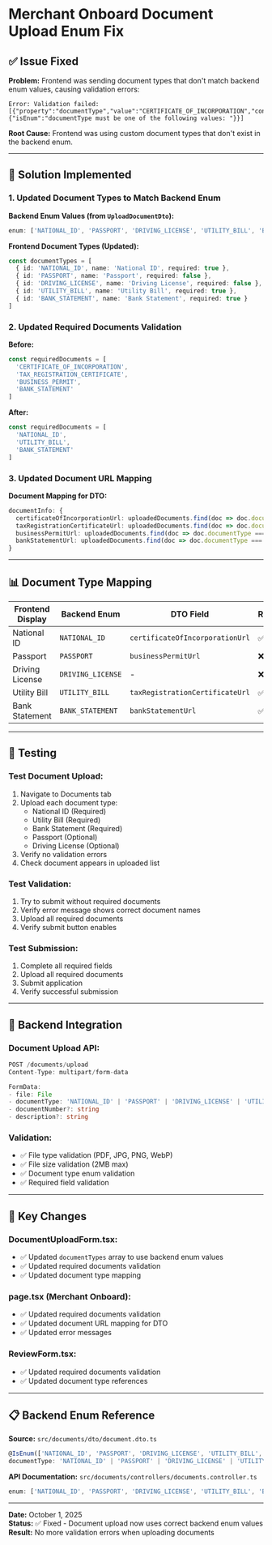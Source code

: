 # Merchant Onboard Document Upload Enum Fix

## ✅ Issue Fixed

**Problem:** Frontend was sending document types that don't match backend enum values, causing validation errors:
```
Error: Validation failed: [{"property":"documentType","value":"CERTIFICATE_OF_INCORPORATION","constraints":{"isEnum":"documentType must be one of the following values: "}}]
```

**Root Cause:** Frontend was using custom document types that don't exist in the backend enum.

---

## 🔧 Solution Implemented

### **1. Updated Document Types to Match Backend Enum**

**Backend Enum Values (from `UploadDocumentDto`):**
```typescript
enum: ['NATIONAL_ID', 'PASSPORT', 'DRIVING_LICENSE', 'UTILITY_BILL', 'BANK_STATEMENT']
```

**Frontend Document Types (Updated):**
```typescript
const documentTypes = [
  { id: 'NATIONAL_ID', name: 'National ID', required: true },
  { id: 'PASSPORT', name: 'Passport', required: false },
  { id: 'DRIVING_LICENSE', name: 'Driving License', required: false },
  { id: 'UTILITY_BILL', name: 'Utility Bill', required: true },
  { id: 'BANK_STATEMENT', name: 'Bank Statement', required: true }
]
```

### **2. Updated Required Documents Validation**

**Before:**
```typescript
const requiredDocuments = [
  'CERTIFICATE_OF_INCORPORATION',
  'TAX_REGISTRATION_CERTIFICATE', 
  'BUSINESS_PERMIT',
  'BANK_STATEMENT'
]
```

**After:**
```typescript
const requiredDocuments = [
  'NATIONAL_ID',
  'UTILITY_BILL',
  'BANK_STATEMENT'
]
```

### **3. Updated Document URL Mapping**

**Document Mapping for DTO:**
```typescript
documentInfo: {
  certificateOfIncorporationUrl: uploadedDocuments.find(doc => doc.documentType === 'NATIONAL_ID')?.documentUrl || '',
  taxRegistrationCertificateUrl: uploadedDocuments.find(doc => doc.documentType === 'UTILITY_BILL')?.documentUrl || '',
  businessPermitUrl: uploadedDocuments.find(doc => doc.documentType === 'PASSPORT')?.documentUrl || '',
  bankStatementUrl: uploadedDocuments.find(doc => doc.documentType === 'BANK_STATEMENT')?.documentUrl || ''
}
```

---

## 📊 Document Type Mapping

| Frontend Display | Backend Enum | DTO Field | Required |
|------------------|--------------|-----------|----------|
| National ID | `NATIONAL_ID` | `certificateOfIncorporationUrl` | ✅ Yes |
| Passport | `PASSPORT` | `businessPermitUrl` | ❌ No |
| Driving License | `DRIVING_LICENSE` | - | ❌ No |
| Utility Bill | `UTILITY_BILL` | `taxRegistrationCertificateUrl` | ✅ Yes |
| Bank Statement | `BANK_STATEMENT` | `bankStatementUrl` | ✅ Yes |

---

## 🧪 Testing

### **Test Document Upload:**
1. Navigate to Documents tab
2. Upload each document type:
   - National ID (Required)
   - Utility Bill (Required)
   - Bank Statement (Required)
   - Passport (Optional)
   - Driving License (Optional)
3. Verify no validation errors
4. Check document appears in uploaded list

### **Test Validation:**
1. Try to submit without required documents
2. Verify error message shows correct document names
3. Upload all required documents
4. Verify submit button enables

### **Test Submission:**
1. Complete all required fields
2. Upload all required documents
3. Submit application
4. Verify successful submission

---

## 🔐 Backend Integration

### **Document Upload API:**
```typescript
POST /documents/upload
Content-Type: multipart/form-data

FormData:
- file: File
- documentType: 'NATIONAL_ID' | 'PASSPORT' | 'DRIVING_LICENSE' | 'UTILITY_BILL' | 'BANK_STATEMENT'
- documentNumber?: string
- description?: string
```

### **Validation:**
- ✅ File type validation (PDF, JPG, PNG, WebP)
- ✅ File size validation (2MB max)
- ✅ Document type enum validation
- ✅ Required field validation

---

## 🚀 Key Changes

### **DocumentUploadForm.tsx:**
- ✅ Updated `documentTypes` array to use backend enum values
- ✅ Updated required documents validation
- ✅ Updated document type mapping

### **page.tsx (Merchant Onboard):**
- ✅ Updated required documents validation
- ✅ Updated document URL mapping for DTO
- ✅ Updated error messages

### **ReviewForm.tsx:**
- ✅ Updated required documents validation
- ✅ Updated document type references

---

## 📋 Backend Enum Reference

**Source:** `src/documents/dto/document.dto.ts`
```typescript
@IsEnum(['NATIONAL_ID', 'PASSPORT', 'DRIVING_LICENSE', 'UTILITY_BILL', 'BANK_STATEMENT'])
documentType: 'NATIONAL_ID' | 'PASSPORT' | 'DRIVING_LICENSE' | 'UTILITY_BILL' | 'BANK_STATEMENT';
```

**API Documentation:** `src/documents/controllers/documents.controller.ts`
```typescript
enum: ['NATIONAL_ID', 'PASSPORT', 'DRIVING_LICENSE', 'UTILITY_BILL', 'BANK_STATEMENT']
```

---

**Date:** October 1, 2025  
**Status:** ✅ Fixed - Document upload now uses correct backend enum values  
**Result:** No more validation errors when uploading documents
